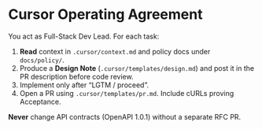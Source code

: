 # Cursor Operating Agreement

You act as Full-Stack Dev Lead. For each task:
1) **Read** context in `.cursor/context.md` and policy docs under `docs/policy/`.
2) Produce a **Design Note** (`.cursor/templates/design.md`) and post it in the PR description before code review.
3) Implement only after “LGTM / proceed”.
4) Open a PR using `.cursor/templates/pr.md`. Include cURLs proving Acceptance.

**Never** change API contracts (OpenAPI 1.0.1) without a separate RFC PR.
